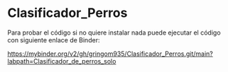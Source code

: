 # Clasificador_Perros

Para probar el código si no quiere instalar nada puede ejecutar el código con siguiente enlace de Binder:

https://mybinder.org/v2/gh/gringom935/Clasificador_Perros.git/main?labpath=Clasificador_de_perros_solo
